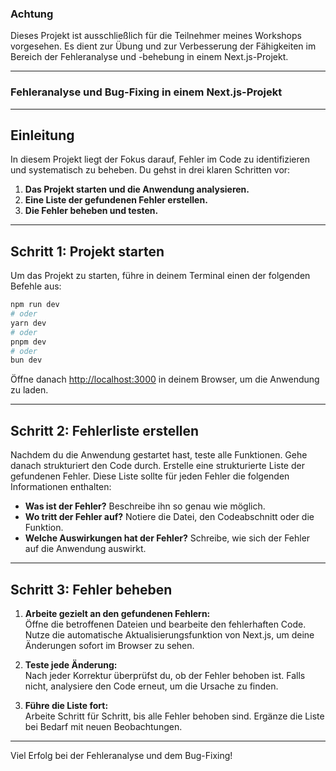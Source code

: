 ### **Achtung**

Dieses Projekt ist ausschließlich für die Teilnehmer meines Workshops vorgesehen. 
Es dient zur Übung und zur Verbesserung der Fähigkeiten im Bereich der Fehleranalyse und -behebung in einem Next.js-Projekt.

---

### **Fehleranalyse und Bug-Fixing in einem Next.js-Projekt**

---

## **Einleitung**

In diesem Projekt liegt der Fokus darauf, Fehler im Code zu identifizieren und systematisch zu beheben. Du gehst in drei klaren Schritten vor:

1. **Das Projekt starten und die Anwendung analysieren.**
2. **Eine Liste der gefundenen Fehler erstellen.**
3. **Die Fehler beheben und testen.**

---

## **Schritt 1: Projekt starten**

Um das Projekt zu starten, führe in deinem Terminal einen der folgenden Befehle aus:

```bash
npm run dev
# oder
yarn dev
# oder
pnpm dev
# oder
bun dev
```

Öffne danach [http://localhost:3000](http://localhost:3000) in deinem Browser, um die Anwendung zu laden.

---

## **Schritt 2: Fehlerliste erstellen**

Nachdem du die Anwendung gestartet hast, teste alle Funktionen. Gehe danach strukturiert den Code durch. Erstelle eine strukturierte Liste der gefundenen Fehler. Diese Liste sollte für jeden Fehler die folgenden Informationen enthalten:

- **Was ist der Fehler?** Beschreibe ihn so genau wie möglich.  
- **Wo tritt der Fehler auf?** Notiere die Datei, den Codeabschnitt oder die Funktion.  
- **Welche Auswirkungen hat der Fehler?** Schreibe, wie sich der Fehler auf die Anwendung auswirkt.  

---

## **Schritt 3: Fehler beheben**

1. **Arbeite gezielt an den gefundenen Fehlern:**  
   Öffne die betroffenen Dateien und bearbeite den fehlerhaften Code. Nutze die automatische Aktualisierungsfunktion von Next.js, um deine Änderungen sofort im Browser zu sehen.  

2. **Teste jede Änderung:**  
   Nach jeder Korrektur überprüfst du, ob der Fehler behoben ist. Falls nicht, analysiere den Code erneut, um die Ursache zu finden.  

3. **Führe die Liste fort:**  
   Arbeite Schritt für Schritt, bis alle Fehler behoben sind. Ergänze die Liste bei Bedarf mit neuen Beobachtungen.  

---

Viel Erfolg bei der Fehleranalyse und dem Bug-Fixing!